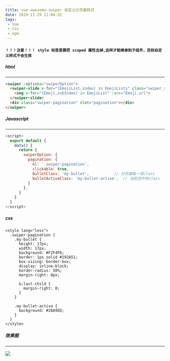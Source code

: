 ```yaml
---
title: vue-awesome-swiper 自定义分页器样式
date: 2019-11-29 11:04:32
tags:
 - Vue
 - css
 - npm
---
```


#### `！！！注意！！！ style 标签里要把 scoped 属性去掉,这样才能继承到子组件，否则自定义样式不会生效`

##### html
---
```html
<swiper :options="swiperOption">
  <swiper-slide v-for="(EmojiList,index) in EmojiLists" class="swiper_slide">
    <img v-for="(Emoji,subIndex) in EmojiList" :src="Emoji.url">
  </swiper-slide>
  <div class="swiper-pagination" slot="pagination"></div>
</swiper>
```
##### Javascript
---
```javascript
<script>
  export default {
    data() {
      return {
        swiperOption: {
          pagination: {
            el: '.swiper-pagination',
            clickable: true,
            bulletClass: 'my-bullet', 			// 分页器每一项class
            bulletActiveClass: 'my-bullet-active',	// 当前选中的class 
          }
        },
      }
    }
  }
</script>
```

##### css
```less
<style lang="less">
  .swiper-pagination {
    .my-bullet {
      height: 17px;
      width: 17px;
      background: #F2F4F6;
      border: 1px solid #192A51;
      box-sizing: border-box;
      display: inline-block;
      border-radius: 50%;
      margin-right: 8px;
      
      &:last-child {
        margin-right: 0;
      }
    }

    .my-bullet-active {
      background: #26A9ED;
    }
  }
</style>
```

##### 效果图
---
![](http://oss.anyways.fun//Markdown/表情包分页器样式.png)



